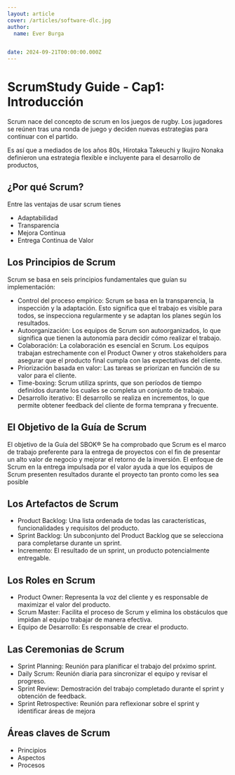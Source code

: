 ```yaml
---
layout: article
cover: /articles/software-dlc.jpg
author:
  name: Ever Burga


date: 2024-09-21T00:00:00.000Z
---
```


# ScrumStudy Guide - Cap1: Introducción 

Scrum nace del concepto de scrum en los juegos de rugby. 
Los jugadores se reúnen tras una ronda de juego y deciden nuevas estrategias para continuar con el partido.

Es así que a mediados de los años 80s, Hirotaka Takeuchi y Ikujiro Nonaka definieron una estrategia flexible e incluyente
para el desarrollo de productos, 

## ¿Por qué Scrum?

Entre las ventajas de usar scrum tienes
- Adaptabilidad 
- Transparencia
- Mejora Continua
- Entrega Continua de Valor

## Los Principios de Scrum

Scrum se basa en seis principios fundamentales que guían su implementación:

- Control del proceso empírico: Scrum se basa en la transparencia, la inspección y la adaptación. Esto significa que el trabajo es visible para todos, se inspecciona regularmente y se adaptan los planes según los resultados.
- Autoorganización: Los equipos de Scrum son autoorganizados, lo que significa que tienen la autonomía para decidir cómo realizar el trabajo.
- Colaboración: La colaboración es esencial en Scrum. Los equipos trabajan estrechamente con el Product Owner y otros stakeholders para asegurar que el producto final cumpla con las expectativas del cliente.
- Priorización basada en valor: Las tareas se priorizan en función de su valor para el cliente.
- Time-boxing: Scrum utiliza sprints, que son períodos de tiempo definidos durante los cuales se completa un conjunto de trabajo.
- Desarrollo iterativo: El desarrollo se realiza en incrementos, lo que permite obtener feedback del cliente de forma temprana y frecuente.


## El Objetivo de la Guía de Scrum

El objetivo de la Guía del SBOK®
Se ha comprobado que Scrum es el marco de trabajo preferente para la entrega de proyectos con el fin de
presentar un alto valor de negocio y mejorar el retorno de la inversión. El enfoque de Scrum en la entrega
impulsada por el valor ayuda a que los equipos de Scrum presenten resultados durante el proyecto tan pronto
como les sea posible

## Los Artefactos de Scrum

- Product Backlog: Una lista ordenada de todas las características, funcionalidades y requisitos del producto.
- Sprint Backlog: Un subconjunto del Product Backlog que se selecciona para completarse durante un sprint.
- Incremento: El resultado de un sprint, un producto potencialmente entregable.

## Los Roles en Scrum

- Product Owner: Representa la voz del cliente y es responsable de maximizar el valor del producto.
- Scrum Master: Facilita el proceso de Scrum y elimina los obstáculos que impidan al equipo trabajar de manera efectiva.
- Equipo de Desarrollo: Es responsable de crear el producto.
## Las Ceremonias de Scrum

- Sprint Planning: Reunión para planificar el trabajo del próximo sprint.
- Daily Scrum: Reunión diaria para sincronizar el equipo y revisar el progreso.
- Sprint Review: Demostración del trabajo completado durante el sprint y obtención de feedback.
- Sprint Retrospective: Reunión para reflexionar sobre el sprint y identificar áreas de mejora

## Áreas claves de Scrum

- Principios
- Aspectos
- Procesos
